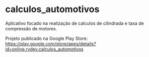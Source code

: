 # calculos_automotivos

Aplicativo focado na realização de calculos de cilindrada e taxa de compressão de motores.

Projeto publicado na Google Play Store:
https://play.google.com/store/apps/details?id=online.rvdev.calculos_automotivos
